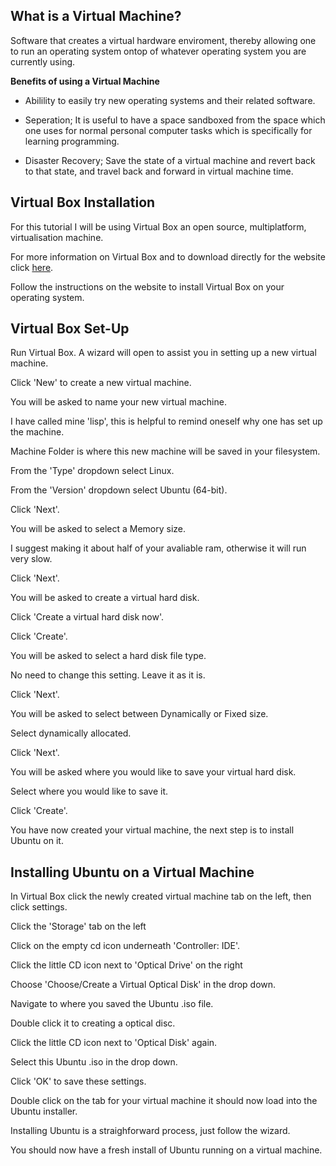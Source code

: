 ## What is a Virtual Machine?

Software that creates a virtual hardware enviroment, thereby allowing one to run an operating system ontop of whatever operating system you are currently using.

**Benefits of using a Virtual Machine**

 - Abilility to easily try new operating systems and their related software.

 - Seperation; It is useful to have a space sandboxed from the space which one uses for normal personal computer tasks which is specifically for learning programming.

 - Disaster Recovery; Save the state of a virtual machine and revert back to that state, and travel back and forward in virtual machine time.

## Virtual Box Installation

For this tutorial I will be using Virtual Box an open source, multiplatform, virtualisation machine. 

For more information on Virtual Box and to download directly for the website click [here](https://www.virtualbox.org/). 

Follow the instructions on the website to install Virtual Box on your operating system.

## Virtual Box Set-Up

Run Virtual Box. A wizard will open to assist you in setting up a new virtual machine. 

Click 'New' to create a new virtual machine.

You will be asked to name your new virtual machine. 

I have called mine 'lisp', this is helpful to remind oneself why one has set up the machine.

Machine Folder is where this new machine will be saved in your filesystem.

From the 'Type' dropdown select Linux.

From the 'Version' dropdown select Ubuntu (64-bit).

Click 'Next'.

You will be asked to select a Memory size. 

I suggest making it about half of your avaliable ram, otherwise it will run very slow.

Click 'Next'.

You will be asked to create a virtual hard disk. 

Click 'Create a virtual hard disk now'.

Click 'Create'.

You will be asked to select a hard disk file type.

No need to change this setting. Leave it as it is.

Click 'Next'.

You will be asked to select between Dynamically or Fixed size. 

Select dynamically allocated.

Click 'Next'.

You will be asked where you would like to save your virtual hard disk. 

Select where you would like to save it.

Click 'Create'.

You have now created your virtual machine, the next step is to install Ubuntu on it.

## Installing Ubuntu on a Virtual Machine

In Virtual Box click the newly created virtual machine tab on the left, then click settings.

Click the 'Storage' tab on the left

Click on the empty cd icon underneath 'Controller: IDE'.

Click the little CD icon next to 'Optical Drive' on the right

Choose 'Choose/Create a Virtual Optical Disk' in the drop down.

Navigate to where you saved the Ubuntu .iso file.

Double click it to creating a optical disc.

Click the little CD icon next to 'Optical Disk' again.

Select this Ubuntu .iso in the drop down. 

Click 'OK' to save these settings.

Double click on the tab for your virtual machine it should now load into the Ubuntu installer.

Installing Ubuntu is a straighforward process, just follow the wizard.

You should now have a fresh install of Ubuntu running on a virtual machine.

